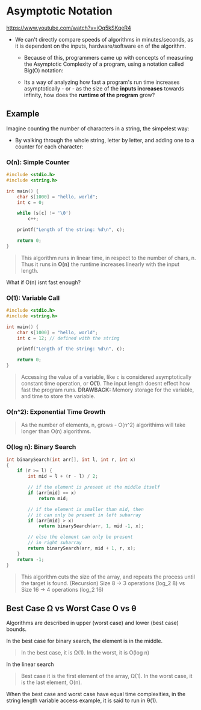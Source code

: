 # Asymptotic Notation
https://www.youtube.com/watch?v=iOq5kSKqeR4

- We can't directly compare speeds of algorithms in minutes/seconds, as it is dependent on the inputs, hardware/software en of the algorithm.
    - Because of this, programmers came up with concepts of measuring the Asymptotic Complexity of a program, using a notation called Big(O) notation:
    
    - Its a way of analyzing how fast a program's run time increases asymptotically - or - as the size of the **inputs increases** towards infinity, how does the **runtime of the program** grow?

## Example
Imagine counting the number of characters in a string, the simpelest way:
- By walking through the whole string, letter by letter, and adding one to a counter for each character:

### O(n): Simple Counter
```c++ 
#include <stdio.h>
#include <string.h>

int main() {
	char s[1000] = "hello, world";
	int c = 0;

	while (s[c] != '\0')
		c++;

	printf("Length of the string: %d\n", c);

	return 0;
}
```
> This algorithm runs in linear time, in respect to the number of chars, n. Thus it runs in **O(n)** the runtime increases linearly with the input length.

What if O(n) isnt fast enough?

### O(1): Variable Call
```c++ 
#include <stdio.h>
#include <string.h>

int main() {
	char s[1000] = "hello, world";
	int c = 12; // defined with the string

	printf("Length of the string: %d\n", c);

	return 0;
}
```
> Accessing the value of a variable, like `c` is considered asymptotically constant time operation, or **O(1)**. The input length doesnt effect how fast the program runs. **DRAWBACK:** Memory storage for the variable, and time to store the variable.

### O(n^2): Exponential Time Growth
> As the number of elements, n, grows - O(n^2) algorithims will take longer than O(n) algorithms.

### O(log n): Binary Search
```c++
int binarySearch(int arr[], int l, int r, int x)
{
	if (r >= l) {
		int mid = l + (r - l) / 2;

		// if the element is present at the middle itself
		if (arr[mid] == x)
			return mid;

		// if the element is smaller than mid, then
		// it can only be present in left subarray
		if (arr[mid] > x)
			return binarySearch(arr, 1, mid -1, x);

		// else the element can only be present 
		// in right subarray
		return binarySearch(arr, mid + 1, r, x);
	}
	return -1;
}
```
> This algorithm cuts the size of the array, and repeats the process until the target is found. (Recursion) Size 8 -> 3 operations (log_2 8) vs Size 16 -> 4 operations (log_2 16)

## Best Case Ω vs Worst Case O vs θ
Algorithms are described in upper (worst case) and lower (best case) bounds.

In the best case for binary search, the element is in the middle.
> In the best case, it is Ω(1). In the worst, it is O(log n)

In the linear search
> Best case it is the first element of the array, Ω(1). In the worst case, it is the last element, O(n).

When the best case and worst case have equal time complexities, in the string length variable access example, it is said to run in θ(1).